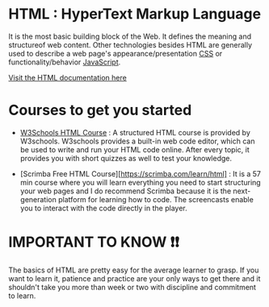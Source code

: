 # HTML : HyperText Markup Language
It is the most basic building block of the Web. It defines the meaning and structureof web content. Other technologies besides HTML are generally used to describe a web page's appearance/presentation [CSS](https://developer.mozilla.org/en-US/docs/Web/CSS) or functionality/behavior [JavaScript](https://developer.mozilla.org/en-US/docs/Web/JavaScript).

[Visit the HTML documentation here](https://developer.mozilla.org/en-US/docs/Web/HTML)

# Courses to get you started  
- [W3Schools HTML Course](https://www.w3schools.com/html/) : A structured HTML course is provided by W3schools. W3schools provides a built-in web code editor, which can be used to write and run your HTML code online. After every topic, it provides you with short quizzes as well to test your knowledge.

- [Scrimba Free HTML Course][https://scrimba.com/learn/html] : It is a 57 min course where you will learn everything you need to start structuring your web pages and I do recommend Scrimba because it is the next-generation platform for learning how to code. The screencasts enable you to interact with the code directly in the player.

# IMPORTANT TO KNOW :exclamation::exclamation:
The basics of HTML are pretty easy for the average learner to grasp. If you want to learn it, patience and practice are your only ways to get there and it shouldn't take you more than week or two with discipline and commitment to learn.


